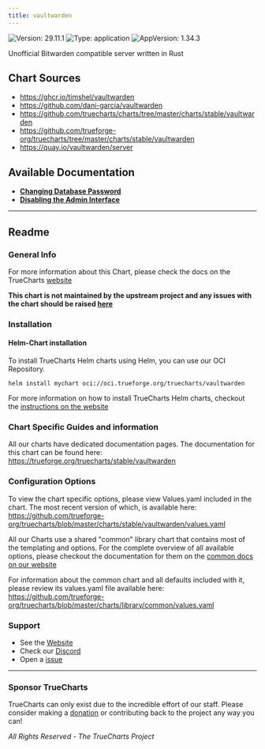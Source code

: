 ```yaml
---
title: vaultwarden
---
```


![Version: 29.11.1](https://img.shields.io/badge/Version-29.11.1-informational?style=flat-square) ![Type: application](https://img.shields.io/badge/Type-application-informational?style=flat-square) ![AppVersion: 1.34.3](https://img.shields.io/badge/AppVersion-1.34.3-informational?style=flat-square)

Unofficial Bitwarden compatible server written in Rust

## Chart Sources

- https://ghcr.io/timshel/vaultwarden
- https://github.com/dani-garcia/vaultwarden
- https://github.com/truecharts/charts/tree/master/charts/stable/vaultwarden
- https://github.com/trueforge-org/truecharts/tree/master/charts/stable/vaultwarden
- https://quay.io/vaultwarden/server

## Available Documentation

- [**Changing Database Password**](./changingpassword)
- [**Disabling the Admin Interface**](./disable-admin-page-guide)


---

## Readme


### General Info

For more information about this Chart, please check the docs on the TrueCharts [website](https://trueforge.org/truecharts/stable/vaultwarden)

**This chart is not maintained by the upstream project and any issues with the chart should be raised [here](https://github.com/trueforge-org/truecharts/issues/new/choose)**

### Installation

#### Helm-Chart installation

To install TrueCharts Helm charts using Helm, you can use our OCI Repository.

`helm install mychart oci://oci.trueforge.org/truecharts/vaultwarden`

For more information on how to install TrueCharts Helm charts, checkout the [instructions on the website](https://trueforge.org/truecharts/guides/)

### Chart Specific Guides and information

All our charts have dedicated documentation pages.
The documentation for this chart can be found here:
https://trueforge.org/truecharts/stable/vaultwarden

### Configuration Options

To view the chart specific options, please view Values.yaml included in the chart.
The most recent version of which, is available here: https://github.com/trueforge-org/truecharts/blob/master/charts/stable/vaultwarden/values.yaml

All our Charts use a shared "common" library chart that contains most of the templating and options.
For the complete overview of all available options, please checkout the documentation for them on the [common docs on our website](https://trueforge.org/truecharts-common/)

For information about the common chart and all defaults included with it, please review its values.yaml file available here: https://github.com/trueforge-org/truecharts/blob/master/charts/library/common/values.yaml

### Support

- See the [Website](https://truecharts.org)
- Check our [Discord](https://discord.gg/tVsPTHWTtr)
- Open a [issue](https://github.com/trueforge-org/truecharts/issues/new/choose)

---

### Sponsor TrueCharts

TrueCharts can only exist due to the incredible effort of our staff.
Please consider making a [donation](https://trueforge.org/general/sponsor/) or contributing back to the project any way you can!

_All Rights Reserved - The TrueCharts Project_
